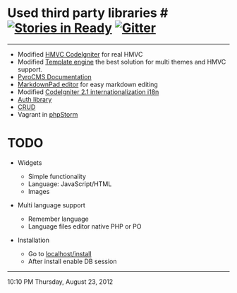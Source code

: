 # Used third party libraries # [![Stories in Ready](https://badge.waffle.io/CodersAKL/MightMedia_TVS.png?label=ready&title=Ready)](http://waffle.io/CodersAKL/MightMedia_TVS) [![Gitter](http://img.shields.io/badge/chat-%23CodersAKL-blue.svg?style=plastic)](https://gitter.im/CodersAKL)


----------

- Modified [HMVC CodeIgniter](https://github.com/EllisLab/CodeIgniter/pull/1818 "CodeIgniter") for real HMVC
- Modified [Template engine](https://github.com/philsturgeon/codeigniter-template/) the best solution for multi themes and HMVC support.
- [PyroCMS Documentation](https://github.com/pyrocms/pyrocms-docs)
- [MarkdownPad editor](http://markdownpad.com/ "MarkdownPad is a full-featured Markdown editor for Windows.") for easy markdown editing
- Modified [CodeIgniter 2.1 internationalization i18n](https://github.com/EllisLab/CodeIgniter/wiki/CodeIgniter-2.1-internationalization-i18n/ "CodeIgniter 2.1 internationalization i18n")
- [Auth library](https://github.com/philsturgeon/codeigniter-oauth2)
- [CRUD](https://github.com/jamierumbelow/codeigniter-base-model)
- Vagrant in [phpStorm](http://blog.jetbrains.com/phpstorm/2013/08/vagrant-support-in-phpstorm/)

# TODO #


- Widgets
	- Simple functionality
	- Language: JavaScript/HTML
	- Images

- Multi language support
	- Remember language
	- Language files editor native PHP or PO

- Installation
	- Go to [localhost/install](http://localhost/install)
	- After install enable DB session

----------
10:10 PM Thursday, August 23, 2012
